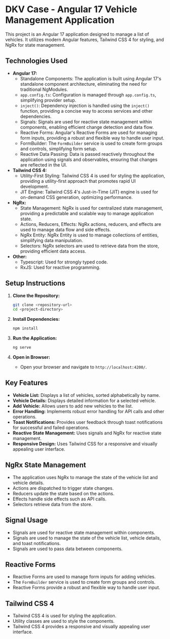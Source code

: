# DKV Case - Angular 17 Vehicle Management Application

This project is an Angular 17 application designed to manage a list of vehicles. It utilizes modern Angular features, Tailwind CSS 4 for styling, and NgRx for state management.

## Technologies Used

* **Angular 17:**
    * Standalone Components: The application is built using Angular 17's standalone component architecture, eliminating the need for traditional NgModules.
    * `app.config.ts`: Configuration is managed through `app.config.ts`, simplifying provider setup.
    * `inject()`: Dependency injection is handled using the `inject()` function, providing a concise way to access services and other dependencies.
    * Signals: Signals are used for reactive state management within components, enabling efficient change detection and data flow.
    * Reactive Forms: Angular's Reactive Forms are used for managing form inputs, providing a robust and flexible way to handle user input.
    * FormBuilder: The `FormBuilder` service is used to create form groups and controls, simplifying form setup.
    * Reactive Data Passing: Data is passed reactively throughout the application using signals and observables, ensuring that changes are reflected in the UI.
* **Tailwind CSS 4:**
    * Utility-First Styling: Tailwind CSS 4 is used for styling the application, providing a utility-first approach that promotes rapid UI development.
    * JIT Engine: Tailwind CSS 4's Just-in-Time (JIT) engine is used for on-demand CSS generation, optimizing performance.
* **NgRx:**
    * State Management: NgRx is used for centralized state management, providing a predictable and scalable way to manage application state.
    * Actions, Reducers, Effects: NgRx actions, reducers, and effects are used to manage data flow and side effects.
    * NgRx Entity: NgRx Entity is used to manage collections of entities, simplifying data manipulation.
    * Selectors: NgRx selectors are used to retrieve data from the store, providing efficient data access.
* **Other:**
    * Typescript: Used for strongly typed code.
    * RxJS: Used for reactive programming.

## Setup Instructions

1.  **Clone the Repository:**

    ```bash
    git clone <repository-url>
    cd <project-directory>
    ```

2.  **Install Dependencies:**

    ```bash
    npm install
    ```

3.  **Run the Application:**

    ```bash
    ng serve
    ```

4.  **Open in Browser:**

    * Open your browser and navigate to `http://localhost:4200/`.

## Key Features

* **Vehicle List:** Displays a list of vehicles, sorted alphabetically by name.
* **Vehicle Details:** Displays detailed information for a selected vehicle.
* **Add Vehicle:** Allows users to add new vehicles to the list.
* **Error Handling:** Implements robust error handling for API calls and other operations.
* **Toast Notifications:** Provides user feedback through toast notifications for successful and failed operations.
* **Reactive State Management:** Uses signals and NgRx for reactive state management.
* **Responsive Design:** Uses Tailwind CSS for a responsive and visually appealing user interface.

## NgRx State Management

* The application uses NgRx to manage the state of the vehicle list and vehicle details.
* Actions are dispatched to trigger state changes.
* Reducers update the state based on the actions.
* Effects handle side effects such as API calls.
* Selectors retrieve data from the store.

## Signal Usage

* Signals are used for reactive state management within components.
* Signals are used to manage the state of the vehicle list, vehicle details, and toast notifications.
* Signals are used to pass data between components.

## Reactive Forms

* Reactive Forms are used to manage form inputs for adding vehicles.
* The `FormBuilder` service is used to create form groups and controls.
* Reactive Forms provide a robust and flexible way to handle user input.

## Tailwind CSS 4

* Tailwind CSS 4 is used for styling the application.
* Utility classes are used to style the components.
* Tailwind CSS 4 provides a responsive and visually appealing user interface.
